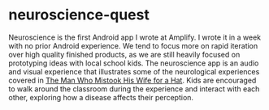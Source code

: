 neuroscience-quest
======

Neuroscience is the first Android app I wrote at Amplify. I wrote it in a week with no prior Android experience. We tend to focus more on rapid iteration over high quality finished products, as we are still heavily focused on prototyping ideas with local school kids. The neuroscience app is an audio and visual experience that illustrates some of the neurological experiences covered in <a href="http://www.amazon.com/Man-Who-Mistook-His-Wife/dp/0684853949">The Man Who Mistook His Wife for a Hat</a>. Kids are encouraged to walk around the classroom during the experience and interact with each other, exploring how a disease affects their perception.
